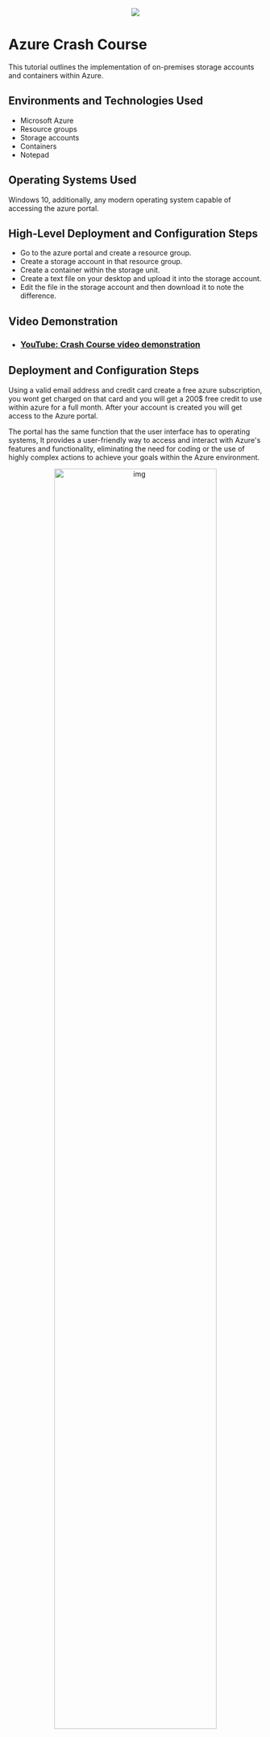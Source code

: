 <p align="center">
<img src="https://k21academy.com/wp-content/uploads/2020/10/Diagram-02-1024x531.png"/>
</p>

<h1>Azure Crash Course</h1>
This tutorial outlines the implementation of on-premises storage accounts and containers within Azure.

<h2>Environments and Technologies Used</h2>

- Microsoft Azure
- Resource groups
- Storage accounts
- Containers
- Notepad

<h2>Operating Systems Used </h2>

Windows 10, additionally, any modern operating system capable of accessing the azure portal. 

<h2>High-Level Deployment and Configuration Steps</h2>

- Go to the azure portal and create a resource group.
- Create a storage account in that resource group.
- Create a container within the storage unit.
- Create a text file on your desktop and upload it into the storage account.
- Edit the file in the storage account and then download it to note the difference.

<h2>Video Demonstration</h2>

- ### [YouTube: Crash Course video demonstration](https://www.youtube.com/watch?v=nbSmK-oA1bQ)

<h2>Deployment and Configuration Steps</h2>

Using a valid email address and credit card create a free azure subscription, you wont get charged on that card and you will get a 200$ free credit to use within azure for a full month. After your account is created you will get access to the Azure portal. 

The portal has the same function that the user interface has to operating systems, It provides a user-friendly way to access and interact with Azure's features and functionality, eliminating the need for coding or the use of highly complex actions to achieve your goals within the Azure environment.

<p align="center">
<img src="https://i.imgur.com/Ka9bdEp.png" height="80%" width="80%" alt="img"/>
</p>

This is the Azure portal. To proceed with this lab, we will click on "Resource groups" to create a new one. You can also use the search bar at the top to navigate to the same location.

<p align="center">
<img src="https://i.imgur.com/DewkbRn.png" height="80%" width="80%" alt="img"/>
</p>

Resource groups serve as logical containers that Azure uses to manage resources within a project. Although they have more complexity, let's keep it simple for now. In the resource groups tab, click on "create," fill out the requested information, then click on "review and create," and finally, click "create" again.

After the deployment is completed, return to the Azure portal, and now let's create the storage account. Azure will prompt us to provide additional information to create this resource. Two important things to note here are:

1. Ensure that you place your storage unit in the same resource group that we just created. It should be available to choose from the options in the subscription > Resource group tab.
2. Keep in mind that storage account names need to be unique. So, don't worry if you initially enter a common name and it doesn't allow you to create the resource. Simply try typing a unique and complex name for it, and it should work.

<p align="center">
<img src="https://i.imgur.com/PePGwK5.png" height="80%" width="80%" alt="img"/>
</p>

Once you've finished filling out the information, click on "Review and create," and then click "Create" again. After the deployment process, your storage account should be ready to use.

What are storage accounts? Think of them as if they were hard drives, but in Azure, a closer comparison would be to other virtual storage solutions like Google Drive or Dropbox. Essentially, it's an online storage service for your digital data.

Continuing with the lab, let's access our newly created storage account. You can do this by clicking on the "Storage accounts" icon in the Azure portal and selecting the one we just created. Within our storage account, you'll find a menu of configuration options on the left. In the "Data storage" section, click on "Containers," and then select "+Container" at the top left of the webpage.

<p align="center">
<img src="https://i.imgur.com/DxM0BwK.png" height="80%" width="80%" alt="img"/>
</p>

Think of containers as similar to folders on your hard drive. They provide a way to store and organize your information in a structured manner within your Azure storage account.

<p align="center">
<img src="https://i.imgur.com/sf1fJgA.png" height="80%" width="80%" alt="img"/>
</p>

Now that we've created our container, let's switch to our desktop and create a text file. Inside the file, write a few words and save it. Afterward, return to our container in the Azure portal. Click on the "Upload" button to upload the text file we just created. Then, click on the three dots at the end of that file's line and select "View/Edit."

<p align="center">
<img src="https://i.imgur.com/1DYX3c1.png" height="80%" width="80%" alt="img"/>
</p>

Edit the file again, add a couple of words, and save the changes. Afterward, download the file to your local computer.

To conclude this lab, open the file on your computer and observe that the changes made in Azure are reflected in the file.

<p align="center">
<img src="https://i.imgur.com/0mzHjLJ.png" height="80%" width="80%" alt="img"/>
</p>

If everything has gone smoothly, the crash course is now complete. To finalize it and ensure you won't incur any additional charges, return to the resource group and proceed to delete it. This will clean up the resources used during the lab.
